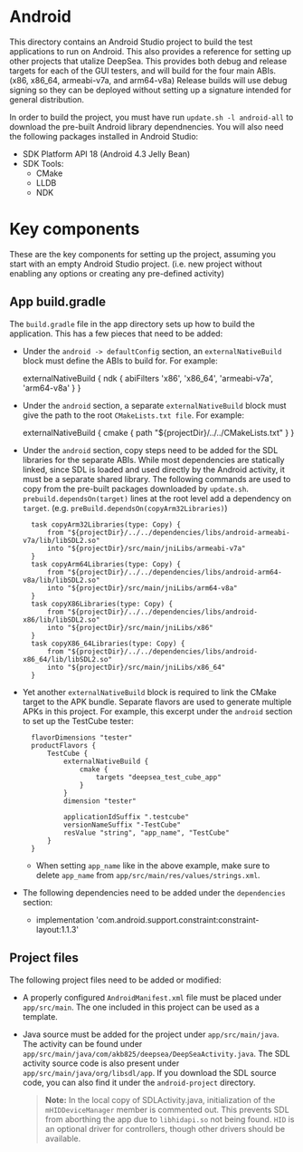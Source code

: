 # Android

This directory contains an Android Studio project to build the test applications to run on Android. This also provides a reference for setting up other projects that utalize DeepSea. This provides both debug and release targets for each of the GUI testers, and will build for the four main ABIs. (x86, x86_64, armeabi-v7a, and arm64-v8a) Release builds will use debug signing so they can be deployed without setting up a signature intended for general distribution.

In order to build the project, you must have run `update.sh -l android-all` to download the pre-built Android library dependnencies. You will also need the following packages installed in Android Studio:

* SDK Platform API 18 (Android 4.3 Jelly Bean)
* SDK Tools:
	* CMake
	* LLDB
	* NDK

# Key components

These are the key components for setting up the project, assuming you start with an empty Android Studio project. (i.e. new project without enabling any options or creating any pre-defined activity)

## App build.gradle

The `build.gradle` file in the app directory sets up how to build the application. This has a few pieces that need to be added:

* Under the `android -> defaultConfig` section, an `externalNativeBuild` block must define the ABIs to build for. For example:

	externalNativeBuild {
		ndk {
			abiFilters 'x86', 'x86_64', 'armeabi-v7a', 'arm64-v8a'
		}
	}

* Under the `android` section, a separate `externalNativeBuild` block must give the path to the root `CMakeLists.txt file`. For example:

	externalNativeBuild {
		cmake {
			path "${projectDir}/../../CMakeLists.txt"
		}
	}

* Under the `android` section, copy steps need to be added for the SDL libraries for the separate ABIs. While most dependencies are statically linked, since SDL is loaded and used directly by the Android activity, it must be a separate shared library. The following commands are used to copy from the pre-built packages downloaded by `update.sh`. `prebuild.dependsOn(target)` lines at the root level add a dependency on `target`. (e.g. `preBuild.dependsOn(copyArm32Libraries)`)

		task copyArm32Libraries(type: Copy) {
			from "${projectDir}/../../dependencies/libs/android-armeabi-v7a/lib/libSDL2.so"
			into "${projectDir}/src/main/jniLibs/armeabi-v7a"
		}
		task copyArm64Libraries(type: Copy) {
			from "${projectDir}/../../dependencies/libs/android-arm64-v8a/lib/libSDL2.so"
			into "${projectDir}/src/main/jniLibs/arm64-v8a"
		}
		task copyX86Libraries(type: Copy) {
			from "${projectDir}/../../dependencies/libs/android-x86/lib/libSDL2.so"
			into "${projectDir}/src/main/jniLibs/x86"
		}
		task copyX86_64Libraries(type: Copy) {
			from "${projectDir}/../../dependencies/libs/android-x86_64/lib/libSDL2.so"
			into "${projectDir}/src/main/jniLibs/x86_64"
		}

* Yet another `externalNativeBuild` block is required to link the CMake target to the APK bundle. Separate flavors are used to generate multiple APKs in this project. For example, this excerpt under the `android` section to set up the TestCube tester:

		flavorDimensions "tester"
		productFlavors {
			TestCube {
				externalNativeBuild {
					cmake {
						targets "deepsea_test_cube_app"
					}
				}
				dimension "tester"

				applicationIdSuffix ".testcube"
				versionNameSuffix "-TestCube"
				resValue "string", "app_name", "TestCube"
			}
		}

	* When setting `app_name` like in the above example, make sure to delete `app_name` from `app/src/main/res/values/strings.xml`.
* The following dependencies need to be added under the `dependencies` section:
	* implementation 'com.android.support.constraint:constraint-layout:1.1.3'
	
## Project files

The following project files need to be added or modified:
	
* A properly configured `AndroidManifest.xml` file must be placed under `app/src/main`. The one included in this project can be used as a template.
* Java source must be added for the project under `app/src/main/java`. The activity can be found under `app/src/main/java/com/akb825/deepsea/DeepSeaActivity.java`. The SDL activity source code is also present under `app/src/main/java/org/libsdl/app`. If you download the SDL source code, you can also find it under the `android-project` directory.

	> **Note:** In the local copy of SDLActivity.java, initialization of the `mHIDDeviceManager` member is commented out. This prevents SDL from aborthing the app due to `libhidapi.so` not being found. `HID` is an optional driver for controllers, though other drivers should be available.

